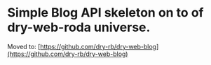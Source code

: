 # Simple Blog API skeleton on to of dry-web-roda universe.

Moved to:
[https://github.com/dry-rb/dry-web-blog](https://github.com/dry-rb/dry-web-blog)
